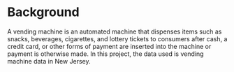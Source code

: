 # Background
A vending machine is an automated machine that dispenses items such as snacks, beverages, cigarettes, and lottery tickets to consumers after cash, a credit card, or other forms of payment are inserted into the machine or payment is otherwise made. In this project, the data used is vending machine data in New Jersey.

